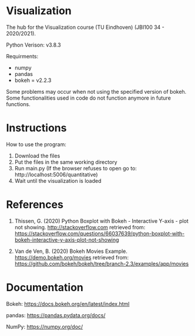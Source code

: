 # Visualization


The hub for the Visualization course (TU Eindhoven) (JBI100 34 - 2020/2021).

Python Verison: v3.8.3

Requirments:
- numpy
- pandas
- bokeh = v2.2.3

Some problems may occur when not using the specified version of bokeh. Some functionalities used in code do not function anymore in future functions.

# Instructions

How to use the program:
1. Download the files
2. Put the files in the same working directory
3. Run main.py
(If the browser refuses to open go to: http://localhost:5006/quantitative)
4. Wait until the visualization is loaded

# References

1. Thissen, G. (2020) Python Boxplot with Bokeh - Interactive Y-axis - plot not showing. http://stackoverflow.com retrieved from:
 https://stackoverflow.com/questions/66037639/python-boxplot-with-bokeh-interactive-y-axis-plot-not-showing

2. Van de Ven, B. (2020) Bokeh Movies Example. https://demo.bokeh.org/movies retrieved from:
 https://github.com/bokeh/bokeh/tree/branch-2.3/examples/app/movies


# Documentation

Bokeh: https://docs.bokeh.org/en/latest/index.html

pandas: https://pandas.pydata.org/docs/

NumPy: https://numpy.org/doc/
